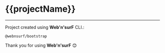 # {{projectName}}

---

Project created using __Web'n'surF__ CLI.:

```
@webnsurf/bootstrap
```

Thank you for using __Web'n'surF__ 😊
